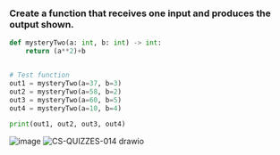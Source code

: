 ### Create a function that receives one input and produces the output shown. 

```.py
def mysteryTwo(a: int, b: int) -> int:
    return (a**2)+b


# Test function
out1 = mysteryTwo(a=37, b=3)
out2 = mysteryTwo(a=58, b=2)
out3 = mysteryTwo(a=60, b=5)
out4 = mysteryTwo(a=10, b=4)

print(out1, out2, out3, out4)
```
![image](https://user-images.githubusercontent.com/89135778/193739632-2e8a0d15-43b8-4217-9fa0-4f55a147d6f3.png)
![CS-QUIZZES-014 drawio](https://user-images.githubusercontent.com/89135778/193739727-86b8711b-869f-45f0-8e93-38db670b456b.png)
